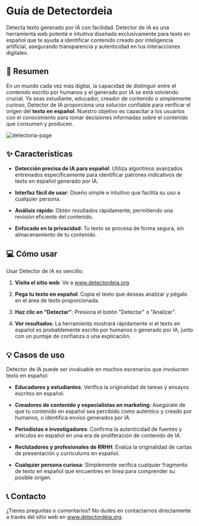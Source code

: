 # Guía de Detectordeia
Detecta texto generado por IA con facilidad. Detector de IA es una herramienta web potente e intuitiva diseñada exclusivamente para texto en español que te ayuda a identificar contenido creado por inteligencia artificial, asegurando transparencia y autenticidad en tus interacciones digitales.

## 🚀 Resumen
En un mundo cada vez más digital, la capacidad de distinguir entre el contenido escrito por humanos y el generado por IA se está volviendo crucial. Ya seas estudiante, educador, creador de contenido o simplemente curioso, Detector de IA proporciona una solución confiable para verificar el origen del **texto en español**. Nuestro objetivo es capacitar a los usuarios con el conocimiento para tomar decisiones informadas sobre el contenido que consumen y producen.

![detectoria-page](https://github.com/user-attachments/assets/44ce64c3-c7d5-448c-adbe-58be744733aa)

## ✨ Características
- **Detección precisa de IA para español**: Utiliza algoritmos avanzados entrenados específicamente para identificar patrones indicativos de texto en español generado por IA.

- **Interfaz fácil de usar**: Diseño simple e intuitivo que facilita su uso a cualquier persona.

- **Análisis rápido**: Obtén resultados rápidamente, permitiendo una revisión eficiente del contenido.

- **Enfocado en la privacidad**: Tu texto se procesa de forma segura, sin almacenamiento de tu contenido.

## 💻 Cómo usar
Usar Detector de IA es sencillo:

1. **Visita el sitio web**: Ve a www.detectordeia.org.

2. **Pega tu texto en español**: Copia el texto que deseas analizar y pégalo en el área de texto proporcionada.

3. **Haz clic en "Detectar"**: Presiona el botón "Detectar" o "Analizar".

4. **Ver resultados**: La herramienta mostrará rápidamente si el texto en español es probablemente escrito por humanos o generado por IA, junto con un puntaje de confianza o una explicación.

## 💡 Casos de uso
Detector de IA puede ser invaluable en muchos escenarios que involucren texto en español:

- **Educadores y estudiantes**: Verifica la originalidad de tareas y ensayos escritos en español.

- **Creadores de contenido y especialistas en marketing**: Asegúrate de que tu contenido en español sea percibido como auténtico y creado por humanos, o identifica envíos generados por IA.

- **Periodistas e investigadores**: Confirma la autenticidad de fuentes y artículos en español en una era de proliferación de contenido de IA.

- **Reclutadores y profesionales de RRHH**: Evalúa la originalidad de cartas de presentación y currículums en español.

- **Cualquier persona curiosa**: Simplemente verifica cualquier fragmento de texto en español que encuentres en línea para comprender su posible origen.

## 📞 Contacto
¿Tienes preguntas o comentarios? No dudes en contactarnos directamente a través del sitio web en www.detectordeia.org.
